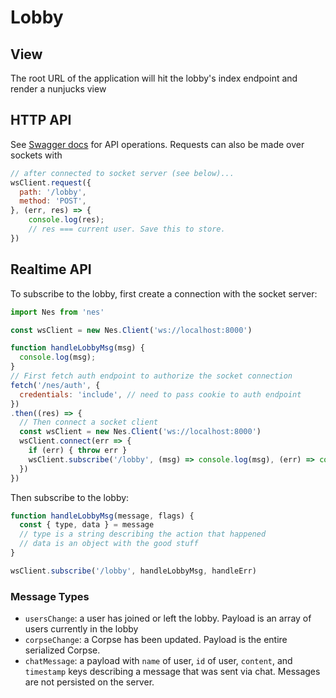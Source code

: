 # Lobby

## View
The root URL of the application will hit the lobby's index endpoint and render a nunjucks view

## HTTP API
See [Swagger docs](http://localhost:8000/documentation#/lobby) for API operations. Requests can also be made over sockets with
```js
// after connected to socket server (see below)...
wsClient.request({
  path: '/lobby',
  method: 'POST',
}, (err, res) => {
    console.log(res);
    // res === current user. Save this to store.
})
```

## Realtime API
To subscribe to the lobby, first create a connection with the socket server:

```js
import Nes from 'nes'

const wsClient = new Nes.Client('ws://localhost:8000')

function handleLobbyMsg(msg) {
  console.log(msg);
}
// First fetch auth endpoint to authorize the socket connection
fetch('/nes/auth', {
  credentials: 'include', // need to pass cookie to auth endpoint
})
.then((res) => {
  // Then connect a socket client
  const wsClient = new Nes.Client('ws://localhost:8000')
  wsClient.connect(err => {
    if (err) { throw err }
    wsClient.subscribe('/lobby', (msg) => console.log(msg), (err) => console.log(err))
  })
})
```

Then subscribe to the lobby:

```js
function handleLobbyMsg(message, flags) {
  const { type, data } = message
  // type is a string describing the action that happened
  // data is an object with the good stuff
}

wsClient.subscribe('/lobby', handleLobbyMsg, handleErr)
```

### Message Types
* `usersChange`: a user has joined or left the lobby. Payload is an array of users currently in the lobby
* `corpseChange`: a Corpse has been updated. Payload is the entire serialized Corpse.
* `chatMessage`: a payload with `name` of user, `id` of user, `content`, and `timestamp` keys describing a message that was sent via chat. Messages are not persisted on the server.
